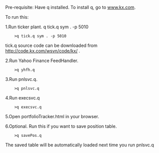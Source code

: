 Pre-requisite: Have q installed. To install q, go to www.kx.com.


To run this:

1.Run ticker plant. q tick.q sym . -p 5010

        >q tick.q sym . -p 5010
        
tick.q source code can be downloaded from http://code.kx.com/wsvn/code/kx/ .

2.Run Yahoo Finance FeedHandler. 

        >q yhfh.q 
 

3.Run pnlsvc.q.

        >q pnlsvc.q

4.Run execsvc.q

        >q execsvc.q
        
5.Open portfolioTracker.html in your browser.

6.Optional. Run this if you want to save position table.

        >q savePos.q
        
  The saved table will be automatically loaded next time you run pnlsvc.q
